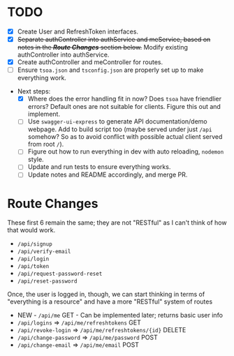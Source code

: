 # TODO
- [x] Create User and RefreshToken interfaces.
- [x] ~~Separate authController into authService and meService, based on notes in the ***Route Changes*** section below.~~ Modify existing authController into authService.
- [x] Create authController and meController for routes.
- [ ] Ensure `tsoa.json` and `tsconfig.json` are properly set up to make everything work.
- Next steps:
    - [x] Where does the error handling fit in now? Does `tsoa` have friendlier errors? Default ones are not suitable for clients. Figure this out and implement.
    - [ ] Use `swagger-ui-express` to generate API documentation/demo webpage. Add to build script too (maybe served under just `/api` somehow? So as to avoid conflict with possible actual client served from root `/`).
    - [ ] Figure out how to run everything in dev with auto reloading, `nodemon` style.
    - [ ] Update and run tests to ensure everything works.
    - [ ] Update notes and README accordingly, and merge PR.

# Route Changes
These first 6 remain the same; they are not "RESTful" as I can't think of how that would work.
- `/api/signup`
- `/api/verify-email`
- `/api/login`
- `/api/token`
- `/api/request-password-reset`
- `/api/reset-password`

Once, the user is logged in, though, we can start thinking in terms of "everything is a resource" and have a more "RESTful" system of routes
- NEW - `/api/me` GET - Can be implemented later; returns basic user info
- `/api/logins` => `/api/me/refreshtokens` GET
- `/api/revoke-login` => `/api/me/refreshtokens/{id}` DELETE
- `/api/change-password` => `/api/me/password` POST
- `/api/change-email` => `/api/me/email` POST